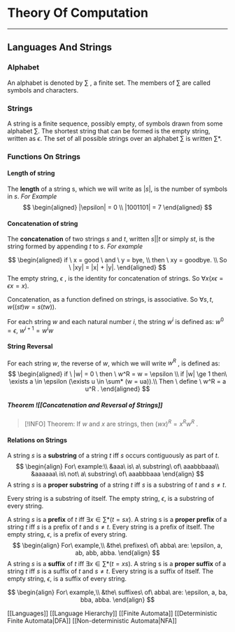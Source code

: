 # Theory Of Computation
---
## Languages And Strings
### Alphabet

An alphabet is denoted by $\sum$ , a finite set. The members of $\sum$ are called symbols and characters.

### Strings
A string is a finite sequence, possibly empty, of symbols drawn from some alphabet $\sum$. The shortest string that can be formed is the empty string, written as $\epsilon$. The set of all possible strings over an alphabet $\sum$ is written $\sum$*. 

### Functions On Strings
#### Length of string
The **length** of a string s, which we will write as $|s|$, is the number of symbols in $s$. 
$For \  Example$
$$
\begin{aligned}
|\epsilon| = 0 \\
|1001101| = 7
\end{aligned}
$$ 
#### Concatenation of string
The **concatenation** of two strings $s$ and $t$, written $s || t$ or simply $st$, is the string formed by appending $t$ to $s$. 
$For \  example$

$$
\begin{aligned}
if \  x = good \  and \  y = bye, \\ then \  xy = goodbye. \\ So \  |xy| = |x| + |y|. 
\end{aligned}
$$ 
The empty string, $\epsilon$ , is the identity for concatenation of strings. So $\forall x (x\epsilon= \epsilon x = x)$.

Concatenation, as a function defined on strings, is associative. So $\forall s, t, w ((st)w = s(tw))$.

For each string $w$ and each natural number $i$, the string $w^i$ is defined as: $w^0 = \epsilon, \  w^{i+1} = w^i w$ 

#### String Reversal
For each string $w$, the reverse of $w$, which we will write $w^R$ , is defined as: 
$$
\begin{aligned}
if \ |w| = 0 \ then \  w^R = w = \epsilon \\
if |w| \ge  1 then\  \exists a \in \epsilon (\exists u \in \sum* (w = ua)).\\ Then \ define \  w^R = a u^R .
\end{aligned}
$$

##### Theorem ![[Concatenation and Reversal of Strings]]
>[!INFO]
Theorem: If $w$ and $x$ are strings, then $(wx)^R = x^R w^R$ .

#### Relations on Strings
A string $s$ is a **substring** of a string $t$ iff $s$ occurs contiguously as part of $t$. 
$$
\begin{align}
For\ example:\\
&aaa\ is\ a\ substring\ of\ aaabbbaaa\\
&aaaaaa\ is\ not\ a\ substring\ of\ aaabbbaaa
\end{align}
$$
A string $s$ is a **proper substring** of a string $t$ iff $s$ is a substring of $t$ and $s \neq t$.

Every string is a substring of itself. The empty string, $\epsilon$, is a substring of every string.

A string $s$ is a **prefix** of $t$ iff $\exists x \in \sum* (t = sx)$. A string s is a **proper prefix** of a string $t$ iff $s$ is a prefix of $t$ and $s \neq t$. Every string is a prefix of itself. The empty string, $\epsilon$, is a prefix of every string. 
$$
\begin{align}
For\ example,\\
&the\ prefixes\ of\ abba\ are: \epsilon, a, ab, abb, abba.
\end{align}
$$
A string $s$ is a **suffix** of $t$ iff $\exists x \in \sum* (t = xs)$. A string s is a **proper suffix** of a string $t$ iff $s$ is a suffix of $t$ and $s \neq t$. Every string is a suffix of itself. The empty string, $\epsilon$, is a suffix of every string. 

$$
\begin{align}
For\ example,\\
&the\ suffixes\ of\ abba\ are: \epsilon, a, ba, bba, abba.
\end{align}
$$

[[Languages]]
[[Language Hierarchy]]
[[Finite Automata]]
[[Deterministic Finite Automata|DFA]]
[[Non-deterministic Automata|NFA]]





